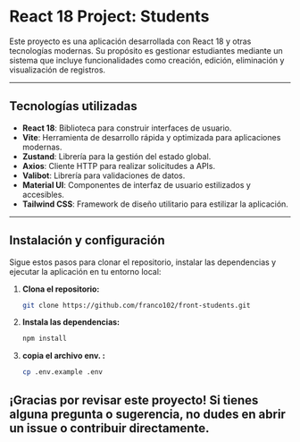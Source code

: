 # React 18 Project: Students

Este proyecto es una aplicación desarrollada con React 18 y otras tecnologías modernas. Su propósito es gestionar estudiantes mediante un sistema que incluye funcionalidades como creación, edición, eliminación y visualización de registros.

---

## Tecnologías utilizadas

- **React 18**: Biblioteca para construir interfaces de usuario.
- **Vite**: Herramienta de desarrollo rápida y optimizada para aplicaciones modernas.
- **Zustand**: Librería para la gestión del estado global.
- **Axios**: Cliente HTTP para realizar solicitudes a APIs.
- **Valibot**: Librería para validaciones de datos.
- **Material UI**: Componentes de interfaz de usuario estilizados y accesibles.
- **Tailwind CSS**: Framework de diseño utilitario para estilizar la aplicación.

---

## Instalación y configuración

Sigue estos pasos para clonar el repositorio, instalar las dependencias y ejecutar la aplicación en tu entorno local:

1. **Clona el repositorio:**
   ```bash
   git clone https://github.com/franco102/front-students.git
2. **Instala las dependencias:**
   ```bash
   npm install
2. **copia el archivo env. :**
   ```bash
   cp .env.example .env


 ## ¡Gracias por revisar este proyecto! Si tienes alguna pregunta o sugerencia, no dudes en abrir un issue o contribuir directamente.  
